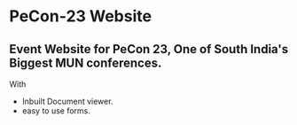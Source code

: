 # PeCon-23 Website
## Event Website for PeCon 23, One of South India's Biggest MUN conferences.
With
- Inbuilt Document viewer.
- easy to use forms.
